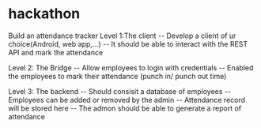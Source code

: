 # hackathon
Build an attendance tracker
Level 1:The client
-- Develop a client of ur choice(Android, web app,...)
-- It should be able to interact with the REST API and mark the attendance

Level 2: The Bridge
-- Allow employees to login with credentials
-- Enabled the employees to mark their attendance (punch in/ punch out time)

Level 3: The backend
-- Should consisit a database of employees
-- Employees can be added or removed by  the admin
-- Attendance record will be stored here
-- The admon should be able to generate a report of attendance
